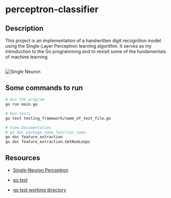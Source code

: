 # perceptron-classifier

## Description

This project is an implementation of a handwritten digit recognition model
using the Single-Layer Perceptron learning algorithm.
It serves as my introduction to the Go programming and to revisit some of the
fundamentals of machine learning.

##

![Single Neuron](images/single_neuron.png)

##

## Some commands to run

```bash
# Run the program
go run main.go

# Run tests
go test testing_framework/name_of_test_file.go

# View Documentation
# go doc package_name.function_name
go doc feature_extraction
go doc feature_extraction.GetNumLoops
```

## Resources

- [Single-Neuron Perceptron](https://itnext.io/creating-a-single-neuron-model-perceptron-5731aaf36a54)

- [go test](https://pkg.go.dev/testing)

- [go test working directory](https://intellij-support.jetbrains.com/hc/en-us/community/posts/360009685279-Go-test-working-directory-keeps-changing-to-dir-of-the-test-file-instead-of-value-in-template)
